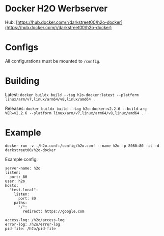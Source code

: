 # Docker H2O Werbserver

Hub: [https://hub.docker.com/r/darkstreet00/h2o-docker](https://hub.docker.com/r/darkstreet00/h2o-docker)

# Configs

All configurations must be mounted to `/config`.

# Building

Latest: `docker buildx build --tag h2o-docker:latest --platform linux/arm/v7,linux/arm64/v8,linux/amd64 .`

Releases: `docker buildx build --tag h2o-docker:v2.2.6 --build-arg VER=v2.2.6 --platform linux/arm/v7,linux/arm64/v8,linux/amd64 .`

# Example

`docker run -v ./h2o.conf:/config/h2o.conf --name h2o -p 8080:80 -it -d darkstreet00/h2o-docker`

Example config:

```
server-name: h2o
listen:
  port: 80
user: h2o
hosts:
  "test.local":
    listen:
      port: 80
    paths:
      "/":
        redirect: https://google.com

access-log: /h2o/access-log
error-log: /h2o/error-log
pid-file: /h2o/pid-file

```

